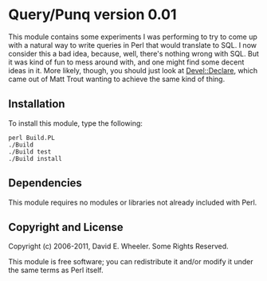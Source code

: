Query/Punq version 0.01
=======================

This module contains some experiments I was performing to try to come up with
a natural way to write queries in Perl that would translate to SQL. I now
consider this a bad idea, because, well, there's nothing wrong with SQL. But
it was kind of fun to mess around with, and one might find some decent ideas
in it. More likely, though, you should just look at
[Devel::Declare](http://search.cpan.org/perldoc?Devel::Declare), which came
out of Matt Trout wanting to achieve the same kind of thing.

Installation
------------

To install this module, type the following:

    perl Build.PL
    ./Build
    ./Build test
    ./Build install

Dependencies
------------

This module requires no modules or libraries not already included with Perl.

Copyright and License
---------------------

Copyright (c) 2006-2011, David E. Wheeler. Some Rights Reserved.

This module is free software; you can redistribute it and/or modify it under
the same terms as Perl itself.
